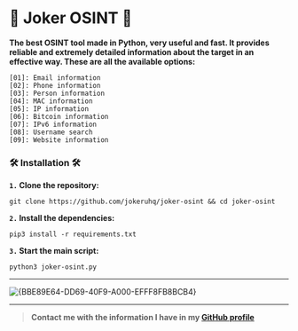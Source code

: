 # 🔎 Joker OSINT 🔎

**The best OSINT tool made in Python, very useful and fast. It provides reliable and extremely detailed information about the target in an effective way. These are all the available options:**

```
[01]: Email information
[02]: Phone information
[03]: Person information
[04]: MAC information
[05]: IP information
[06]: Bitcoin information
[07]: IPv6 information
[08]: Username search
[09]: Website information
```

### 🛠️ Installation 🛠️

**`1.` Clone the repository:**

```
git clone https://github.com/jokeruhq/joker-osint && cd joker-osint
```

**`2.` Install the dependencies:**

```
pip3 install -r requirements.txt
```

**`3.` Start the main script:**

```
python3 joker-osint.py
```

---

![{BBE89E64-DD69-40F9-A000-EFFF8FB8BCB4}](https://github.com/user-attachments/assets/cabdc78d-f5cb-4d46-a0dc-eafd05336b54)

---

> **Contact me with the information I have in my [GitHub profile](https://github.com/jokeruhq)**
